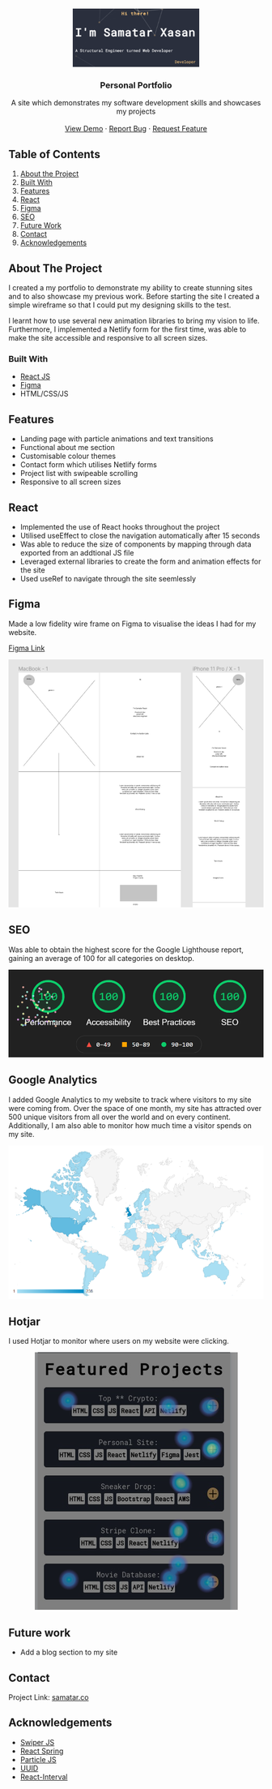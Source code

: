 <!-- PROJECT LOGO -->

<br />
<p align="center">
  <a href="https://github.com/samatarx/Personal-Portfolio">
    <img src='./public/Thumbnail.PNG' width='250px' >
  </a>

  <h3 align="center">Personal Portfolio</h3>

  <p align="center">
    A site which demonstrates my software development skills and showcases my projects
    <br />
    <br />
    <a href="https://top100cryptocurrencies.netlify.app/" target='#'>View Demo</a>
    ·
    <a href="https://github.com/Samatarx/Personal-Portfolio/issues">Report Bug</a>
    ·
    <a href="https://github.com/Samatarx/Personal-Portfolio/issues">Request Feature</a>
  </p>
</p>

<!-- TABLE OF CONTENTS -->

## Table of Contents

1. [About the Project](#about-the-project)
2. [Built With](#built-with)
3. [Features](#features)
4. [React](#react)
5. [Figma](#figma)
6. [SEO](#seo)
7. [Future Work](#future-work)
8. [Contact](#contact)
9. [Acknowledgements](#acknowledgements)

<!-- ABOUT THE PROJECT -->

## About The Project

I created a my portfolio to demonstrate my ability to create stunning sites and to also showcase my previous work. Before starting the site I created a simple wireframe so that I could put my designing skills to the test.

I learnt how to use several new animation libraries to bring my vision to life. Furthermore, I implemented a Netlify form for the first time, was able to make the site accessible and responsive to all screen sizes.

### Built With

- [React JS](https://reactjs.org/)
- [Figma](https://figma.com)
- HTML/CSS/JS

<!-- USAGE EXAMPLES -->

## Features

- Landing page with particle animations and text transitions
- Functional about me section
- Customisable colour themes
- Contact form which utilises Netlify forms
- Project list with swipeable scrolling
- Responsive to all screen sizes


<!-- ROADMAP -->

## React

- Implemented the use of React hooks throughout the project
- Utilised useEffect to close the navigation automatically after 15 seconds
- Was able to reduce the size of components by mapping through data exported from an addtional JS file
- Leveraged external libraries to create the form and animation effects for the site
- Used useRef to navigate through the site seemlessly

<!-- Future Improvements -->
## Figma

Made a low fidelity wire frame on Figma to visualise the ideas I had for my website.

[Figma Link](https://www.figma.com/file/2xkXhjaSkSbtAKJHFeEyYb/Portfolio?node-id=0%3A1)

<p align="center">
  <img src="./public/Wireframe.PNG">
</p>

## SEO

Was able to obtain the highest score for the Google Lighthouse report, gaining an average of 100 for all categories on desktop.

<p align="center">
  <img src="./public/SEO.PNG">
</p>

## Google Analytics

I added Google Analytics to my website to track where visitors to my site were coming from. Over the space of one month, my site has attracted over 500 unique visitors from all over the world and on every continent. Additionally, I am also able to monitor how much time a visitor spends on my site.

<p align="center">
  <img src="./public/Metrics.PNG">
</p>

## Hotjar

I used Hotjar to monitor where users on my website were clicking.

<p align="center">
  <img src="./public/Heatmap.PNG">
</p>

## Future work

- Add a blog section to my site

<!-- CONTACT -->

## Contact

Project Link: [samatar.co](https://samatar.co)

<!-- ACKNOWLEDGEMENTS -->

## Acknowledgements

- [Swiper JS](https://swiperjs.com/)
- [React Spring](https://react-spring.io/)
- [Particle JS](https://github.com/VincentGarreau/particles.js/)
- [UUID](https://www.npmjs.com/package/uuid)
- [React-Interval](https://www.npmjs.com/package/react-interval)
